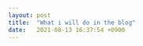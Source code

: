 ```yaml
---
layout: post
title:  "What i will do in the blog"
date:   2021-08-13 16:37:54 +0900
---
```



[jekyll-docs]: https://jekyllrb.com/docs/home
[jekyll-gh]:   https://github.com/jekyll/jekyll
[jekyll-talk]: https://talk.jekyllrb.com/